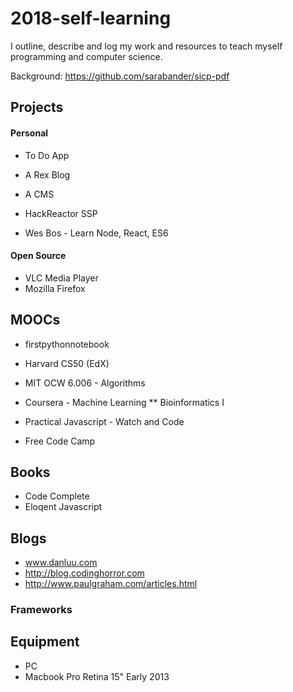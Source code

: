 # 2018-self-learning
I outline, describe and log my work and resources to teach myself programming and computer science.

Background: https://github.com/sarabander/sicp-pdf

## Projects

#### Personal

* To Do App
* A Rex Blog
* A CMS

* HackReactor SSP

* Wes Bos - Learn Node, React, ES6
  
  
#### Open Source
* VLC Media Player
* Mozilla Firefox
  
## MOOCs

* firstpythonnotebook

* Harvard CS50 (EdX)

* MIT OCW 6.006 - Algorithms

* Coursera - Machine Learning
** Bioinformatics I

* Practical Javascript - Watch and Code

* Free Code Camp

## Books
* Code Complete
* Eloqent Javascript

## Blogs
* www.danluu.com
* http://blog.codinghorror.com
* http://www.paulgraham.com/articles.html
        
### Frameworks

## Equipment
* PC
* Macbook Pro Retina 15" Early 2013
